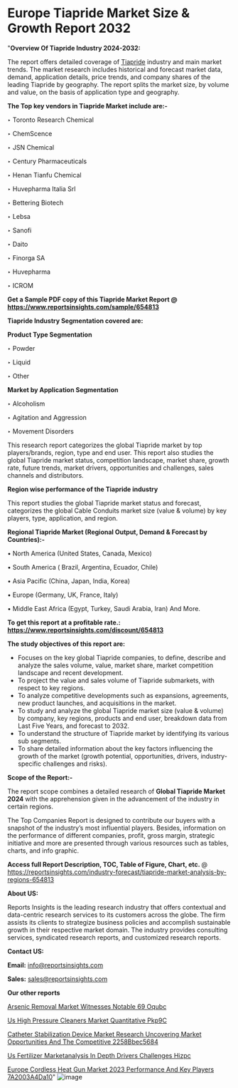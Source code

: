 # Europe Tiapride Market Size & Growth Report 2032

 "<strong>Overview Of Tiapride Industry 2024-2032:</strong>

The report offers detailed coverage of <a href=https://www.reportsinsights.com/sample/654813>Tiapride</a> industry and main market trends. The market research includes historical and forecast market data, demand, application details, price trends, and company shares of the leading Tiapride by geography. The report splits the market size, by volume and value, on the basis of application type and geography.

<strong>The Top key vendors in Tiapride Market include are:- </strong>

‣ Toronto Research Chemical

‣ ChemScence

‣ JSN Chemical

‣ Century Pharmaceuticals

‣ Henan Tianfu Chemical

‣ Huvepharma Italia Srl

‣ Bettering Biotech

‣ Lebsa

‣ Sanofi

‣ Daito

‣ Finorga SA

‣ Huvepharma

‣ ICROM

<strong>Get a Sample PDF copy of this Tiapride Market Report </strong><strong>@ <a href=https://www.reportsinsights.com/sample/654813 style=color:#0000ff;>https://www.reportsinsights.com/sample/654813</a> </strong>

<strong>Tiapride Industry Segmentation covered are:</strong>

<strong>Product Type Segmentation</strong>

‣ Powder

‣ Liquid

‣ Other

<strong>Market by Application Segmentation</strong>

‣ Alcoholism

‣ Agitation and Aggression

‣ Movement Disorders

This research report categorizes the global Tiapride market by top players/brands, region, type and end user. This report also studies the global Tiapride market status, competition landscape, market share, growth rate, future trends, market drivers, opportunities and challenges, sales channels and distributors.

<strong>Region wise performance of the Tiapride industry</strong><strong> </strong>

This report studies the global Tiapride market status and forecast, categorizes the global Cable Conduits market size (value &amp; volume) by key players, type, application, and region. 

<strong>Regional Tiapride Market (Regional Output, Demand &amp; Forecast by Countries):-</strong>

• North America (United States, Canada, Mexico)

• South America ( Brazil, Argentina, Ecuador, Chile)

• Asia Pacific (China, Japan, India, Korea)

• Europe (Germany, UK, France, Italy)

• Middle East Africa (Egypt, Turkey, Saudi Arabia, Iran) And More.

<strong>To get this report at a profitable rate.: <a href=https://www.reportsinsights.com/discount/654813 style=color:#0000ff;>https://www.reportsinsights.com/discount/654813</a></strong>

<strong>The study objectives of this report are:</strong>
<ul>
  <li>Focuses on the key global Tiapride companies, to define, describe and analyze the sales volume, value, market share, market competition landscape and recent development.</li>
  <li>To project the value and sales volume of Tiapride submarkets, with respect to key regions.</li>
  <li>To analyze competitive developments such as expansions, agreements, new product launches, and acquisitions in the market.</li>
  <li>To study and analyze the global Tiapride market size (value &amp; volume) by company, key regions, products and end user, breakdown data from Last Five Years, and forecast to 2032.</li>
  <li>To understand the structure of Tiapride market by identifying its various sub segments.</li>
  <li>To share detailed information about the key factors influencing the growth of the market (growth potential, opportunities, drivers, industry-specific challenges and risks).</li>
</ul>
<strong>Scope of the Report:-</strong><strong> </strong>

The report scope combines a detailed research of <strong>Global Tiapride Market 2024 </strong>with the apprehension given in the advancement of the industry in certain regions.

The Top Companies Report is designed to contribute our buyers with a snapshot of the industry’s most influential players. Besides, information on the performance of different companies, profit, gross margin, strategic initiative and more are presented through various resources such as tables, charts, and info graphic.

<strong>Access full Report Description, TOC, Table of Figure, Chart, etc. </strong>@   <a href=https://reportsinsights.com/industry-forecast/tiapride-market-analysis-by-regions-654813 style=color:#0000ff;>https://reportsinsights.com/industry-forecast/tiapride-market-analysis-by-regions-654813</a>

<strong>About US:</strong>

Reports Insights is the leading research industry that offers contextual and data-centric research services to its customers across the globe. The firm assists its clients to strategize business policies and accomplish sustainable growth in their respective market domain. The industry provides consulting services, syndicated research reports, and customized research reports.

<strong>Contact US:</strong>

<p class=""""><b>Email:</b> <a href=mailto:info@reportsinsights.com>info@reportsinsights.com</a></p>
<p class=""""><b>Sales:</b> <a href=mailto:sales@reportsinsights.com>sales@reportsinsights.com</a></p>

<strong>Our other reports</strong>

<a href=https://www.linkedin.com/pulse/arsenic-removal-market-witnesses-notable-69-oqubc/>Arsenic Removal Market Witnesses Notable 69 Oqubc</a>

<a href=https://www.linkedin.com/pulse/us-high-pressure-cleaners-market-quantitative-pkp9c/>Us High Pressure Cleaners Market Quantitative Pkp9C</a>

<a href=https://medium.com/@ruchikakadam73/catheter-stabilization-device-market-research-uncovering-market-opportunities-and-the-competitive-2258bbec5684>Catheter Stabilization Device Market Research Uncovering Market Opportunities And The Competitive 2258Bbec5684</a>

<a href=https://www.linkedin.com/pulse/us-fertilizer-marketanalysis-in-depth-drivers-challenges-hizpc/>Us Fertilizer Marketanalysis In Depth Drivers Challenges Hizpc</a>

<a href=https://medium.com/@jagruti.reportsinsights/europe-cordless-heat-gun-market-2023-performance-and-key-players-7a2003a4da10>Europe Cordless Heat Gun Market 2023 Performance And Key Players 7A2003A4Da10</a>"
![image](https://github.com/daminid12/RImarketresearch/assets/158430485/f646641c-9172-4e22-938b-21c569f299f4)
